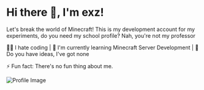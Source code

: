 # Hi there 👋, I'm exz!

Let's break the world of Minecraft!
This is my development account for my experiments, do you need my school profile? Nah, you're not my professor 

👨‍💻 I hate coding | 🌱 I'm currently learning Minecraft Server Development | 💬 Do you have ideas, I've got none

⚡ Fun fact: There's no fun thing about me.

![Profile Image](https://avatars.githubusercontent.com/u/82157643?v=4)
